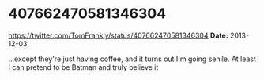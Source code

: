 # 407662470581346304
https://twitter.com/TomFrankly/status/407662470581346304
**Date:** 2013-12-03

...except they're just having coffee, and it turns out I'm going senile. At least I can pretend to be Batman and truly believe it
